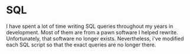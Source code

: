 # SQL

I have spent a lot of time writing SQL queries throughout my years in development. Most of them are from a pawn software I helped rewrite.
Unfortunately, that software no longer exists. Nevertheless, i've modified each SQL script so that the exact queries are no longer there.
